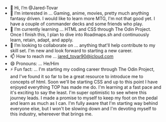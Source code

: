 - 👋 Hi, I’m @Jared-Tovar
- 👀 I’m interested in ... Gaming, anime, movies, pretty much anything fantasy driven. I would like to learn more MTG, I'm not that good yet. I have a couple of commander decks and some friends who play. 
- 🌱 I’m currently learning ... HTML and CSS through The Odin Project. Once I finish this, I plan to dive into Roadmaps.sh and continuously learn, retain, adapt, and apply. 
- 💞️ I’m looking to collaborate on ... anything that'll help contribute to my skill set. I'm new and look forward to starting a new career.
- 📫 How to reach me ... jared_tovar90@icloud.com
- 😄 Pronouns: ... He/Him
- ⚡ Fun fact: ...
  I'm starting my coding career through The Odin Project, and I've found it so far to be a great resource to introduce 
me to concepts of html. Soon we'll be starting CSS and up to this point I have enjoyed everything TOP has made me do. 
I'm learning at a fast pace and it's exciting to say the least. I'm super optimistic to see where this journey leads. 
I made a promise to myself to keep my foot on the pedal and learn as much as I can. I'm fully aware that I'm starting
way behind everyone else, but I won't be slowing down and I'm devoting myself to this industry, whereever that brings me.

<!--- Jared-Tovar/Jared-Tovar is a ✨ special ✨ repository because its `README.md` (this file) appears on your GitHub profile.
You can click the Preview link to take a look at your changes.
--->
